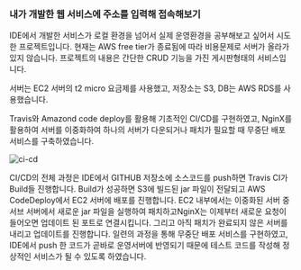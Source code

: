 ### 내가 개발한 웹 서비스에 주소를 입력해 접속해보기

IDE에서 개발한 서비스가 로컬 환경을 넘어서 실제 운영환경을 공부해보고 싶어서 시도한 프로젝트입니다. 현재는 AWS free tier가 종료됨에 따라 비용문제로 서버가 올라가 있지 않습니다. 프로젝트의 내용은 간단한 CRUD 기능을 가진 게시판형태의 서비스입니다. 

서버는 EC2 서버의 t2 micro 요금제를 사용했고, 저장소는 S3, DB는 AWS RDS를 사용했습니다.

Travis와 Amazond code deploy를 활용해 기초적인 CI/CD를 구현하였고, NginX를 활용하여 서버를 이중화하여 하나의 서버가 다운되거나 패치가 필요할 때 무중단 배포 서비스를 구축하였습니다.

![ci-cd](https://github.com/sungwoon129/web_service/assets/43958570/aebea74f-8dc4-48c6-8f45-ed13de3135cc)


CI/CD의 전체 과정은 IDE에서 GITHUB 저장소에 소스코드를 push하면 Travis CI가 Build들 진행합니다. Build가 성공하면 S3에 빌드된 jar 파일이 전달되고 AWS CodeDeploy에서 EC2 서버에 배포를 진행합니다. 
EC2 내부에서는 이중화된 서버 중 서브 서버에서 새로운 jar 파일을 실행하여 패치하고NginX는 이제부터 새로운 요청이 들어오면 업데이트 된 포트로 연결시킵니다. 그리고 아직 패치가 완료되지 않은 서버를 내리고 업데이트를 진행합니다. 
일련의 과정을 통해 무중단 배포 서비스를 구현하였고, IDE에서 push 한 코드가 곧바로 운영서버에 반영되기 때문에 테스트 코드를 작성해 정상적인 서비스가 될 수 있도록 하였습니다.
